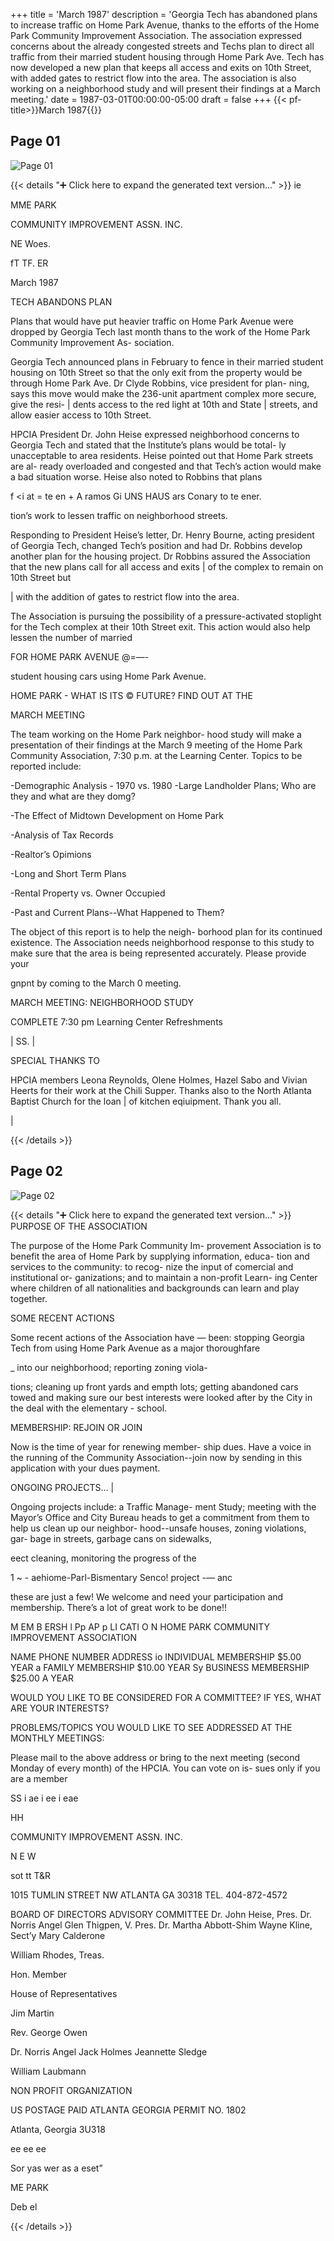 +++
title = 'March 1987'
description = 'Georgia Tech has abandoned plans to increase traffic on Home Park Avenue, thanks to the efforts of the Home Park Community Improvement Association. The association expressed concerns about the already congested streets and Techs plan to direct all traffic from their married student housing through Home Park Ave. Tech has now developed a new plan that keeps all access and exits on 10th Street, with added gates to restrict flow into the area. The association is also working on a neighborhood study and will present their findings at a March meeting.'
date = 1987-03-01T00:00:00-05:00
draft = false
+++
{{< pf-title>}}March 1987{{</pf-title>}}


## Page 01

![Page 01](/hpcia-newsletter-archive/1987-03_01.jpg)

{{< details "➕ Click here to expand the generated text version..." >}}
ie

MME PARK

COMMUNITY IMPROVEMENT ASSN. INC.

NE Woes.

fT TF. ER

March 1987

TECH ABANDONS PLAN

Plans that would have put heavier traffic on
Home Park Avenue were dropped by Georgia
Tech last month thans to the work of the
Home Park Community Improvement As-
sociation.

Georgia Tech announced plans in February to
fence in their married student housing on
10th Street so that the only exit from the
property would be through Home Park Ave.
Dr Clyde Robbins, vice president for plan-
ning, says this move would make the 236-unit
apartment complex more secure, give the resi-
| dents access to the red light at 10th and State
| streets, and allow easier access to 10th Street.

HPCIA President Dr. John Heise expressed
neighborhood concerns to Georgia Tech and
stated that the Institute’s plans would be total-
ly unacceptable to area residents. Heise
pointed out that Home Park streets are al-
ready overloaded and congested and that
Tech’s action would make a bad situation
worse. Heise also noted to Robbins that plans

f <i at = te en + A ramos
Gi UNS HAUS ars Conary to te ener.

tion’s work to lessen traffic on neighborhood
streets.

Responding to President Heise’s letter, Dr.
Henry Bourne, acting president of Georgia
Tech, changed Tech’s position and had Dr.
Robbins develop another plan for the housing
project. Dr Robbins assured the Association
that the new plans call for all access and exits
| of the complex to remain on 10th Street but

| with the addition of gates to restrict flow into
the area.

The Association is pursuing the possibility of
a pressure-activated stoplight for the Tech
complex at their 10th Street exit. This action
would also help lessen the number of married

FOR HOME PARK AVENUE @=—-

student housing cars using Home Park
Avenue.

HOME PARK - WHAT IS ITS ©
FUTURE? FIND OUT AT THE

MARCH MEETING

The team working on the Home Park neighbor-
hood study will make a presentation of their
findings at the March 9 meeting of the Home
Park Community Association, 7:30 p.m. at the
Learning Center. Topics to be reported include:

-Demographic Analysis - 1970 vs. 1980
-Large Landholder Plans; Who are they and
what are they domg?

-The Effect of Midtown Development on
Home Park

-Analysis of Tax Records

-Realtor’s Opimions

-Long and Short Term Plans

-Rental Property vs. Owner Occupied

-Past and Current Plans--What Happened to
Them?

The object of this report is to help the neigh-
borhood plan for its continued existence. The
Association needs neighborhood response to
this study to make sure that the area is being
represented accurately. Please provide your

gnpnt by coming to the March 0 meeting.

MARCH MEETING:
NEIGHBORHOOD STUDY

COMPLETE
7:30 pm Learning Center
Refreshments

| SS.
|

SPECIAL THANKS TO

HPCIA members Leona Reynolds, Olene
Holmes, Hazel Sabo and Vivian Heerts for
their work at the Chili Supper. Thanks also to
the North Atlanta Baptist Church for the loan |
of kitchen eqiuipment. Thank you all.

|


{{< /details >}}




## Page 02

![Page 02](/hpcia-newsletter-archive/1987-03_02.jpg)

{{< details "➕ Click here to expand the generated text version..." >}}
PURPOSE OF THE
ASSOCIATION

The purpose of the Home Park Community Im-
provement Association is to benefit the area of
Home Park by supplying information, educa-
tion and services to the community: to recog-
nize the input of comercial and institutional or-
ganizations; and to maintain a non-profit Learn-
ing Center where children of all nationalities
and backgrounds can learn and play together.

SOME RECENT ACTIONS

Some recent actions of the Association have —
been: stopping Georgia Tech from using
Home Park Avenue as a major thoroughfare

_ into our neighborhood; reporting zoning viola-

tions; cleaning up front yards and empth lots;
getting abandoned cars towed and making
sure our best interests were looked after by
the City in the deal with the elementary -
school.

MEMBERSHIP: REJOIN OR
JOIN

Now is the time of year for renewing member-
ship dues. Have a voice in the running of the
Community Association--join now by sending
in this application with your dues payment.

ONGOING PROJECTS... |

Ongoing projects include: a Traffic Manage-
ment Study; meeting with the Mayor’s Office
and City Bureau heads to get a commitment
from them to help us clean up our neighbor-
hood--unsafe houses, zoning violations, gar-
bage in streets, garbage cans on sidewalks,

eect cleaning, monitoring the progress of the

1 ~ -
aehiome-Parl-Bismentary Senco! project -— anc

these are just a few! We welcome and need
your participation and membership. There’s a
lot of great work to be done!!

M EM B ERSH l Pp AP p LI CATI O N HOME PARK COMMUNITY IMPROVEMENT ASSOCIATION

NAME PHONE NUMBER
ADDRESS
io INDIVIDUAL MEMBERSHIP $5.00 YEAR a FAMILY MEMBERSHIP $10.00 YEAR Sy BUSINESS MEMBERSHIP $25.00 A YEAR

WOULD YOU LIKE TO BE CONSIDERED FOR A COMMITTEE?
IF YES, WHAT ARE YOUR INTERESTS?

PROBLEMS/TOPICS YOU WOULD LIKE TO SEE ADDRESSED AT THE
MONTHLY MEETINGS:

Please mail to the above address or bring to the next meeting
(second Monday of every month) of the HPCIA. You can vote on is-
sues only if you are a member

SS i ae i ee i eae

HH

COMMUNITY IMPROVEMENT ASSN. INC.

N E W

sot tt T&R

1015 TUMLIN STREET NW ATLANTA GA 30318 TEL. 404-872-4572

BOARD OF DIRECTORS ADVISORY COMMITTEE
Dr. John Heise, Pres. Dr. Norris Angel
Glen Thigpen, V. Pres. Dr. Martha Abbott-Shim
Wayne Kline, Sect’y Mary Calderone

William Rhodes, Treas.

Hon. Member

House of Representatives

Jim Martin

Rev. George Owen

Dr. Norris Angel
Jack Holmes
Jeannette Sledge

William Laubmann

NON PROFIT
ORGANIZATION

US POSTAGE PAID
ATLANTA GEORGIA
PERMIT NO. 1802

Atlanta, Georgia 3U318

ee ee ee

Sor yas wer as a eset”

ME PARK

Deb el


{{< /details >}}


